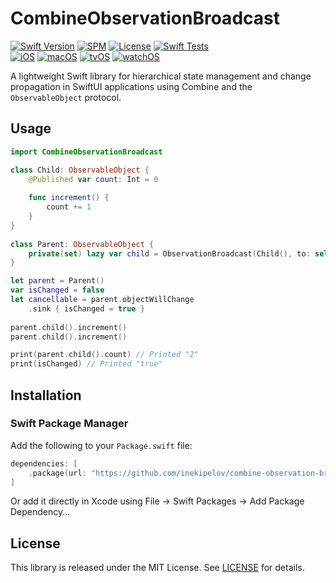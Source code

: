 # CombineObservationBroadcast

[![Swift Version](https://img.shields.io/badge/Swift-5.5+-orange.svg)](https://swift.org/)
[![SPM](https://img.shields.io/badge/SPM-compatible-brightgreen.svg)](https://swift.org/package-manager/)
[![License](https://img.shields.io/badge/license-MIT-blue.svg)](LICENSE)
[![Swift Tests](https://github.com/inekipelov/combine-observation-broadcast/actions/workflows/swift.yml/badge.svg)](https://github.com/inekipelov/combine-observation-broadcast/actions/workflows/swift.yml)  
[![iOS](https://img.shields.io/badge/iOS-13.0+-blue.svg)](https://developer.apple.com/ios/)
[![macOS](https://img.shields.io/badge/macOS-10.15+-white.svg)](https://developer.apple.com/macos/)
[![tvOS](https://img.shields.io/badge/tvOS-13.0+-black.svg)](https://developer.apple.com/tvos/)
[![watchOS](https://img.shields.io/badge/watchOS-6.0+-orange.svg)](https://developer.apple.com/watchos/)

A lightweight Swift library for hierarchical state management and change propagation in SwiftUI applications using Combine and the `ObservableObject` protocol.

## Usage

```swift
import CombineObservationBroadcast

class Child: ObservableObject {
    @Published var count: Int = 0
    
    func increment() {
        count += 1
    }
}
    
class Parent: ObservableObject {
    private(set) lazy var child = ObservationBroadcast(Child(), to: self)
}

let parent = Parent()
var isChanged = false
let cancellable = parent.objectWillChange
    .sink { isChanged = true }
    
parent.child().increment()
parent.child().increment()

print(parent.child().count) // Printed "2"
print(isChanged) // Printed "true"

```

## Installation

### Swift Package Manager

Add the following to your `Package.swift` file:

```swift
dependencies: [
    .package(url: "https://github.com/inekipelov/combine-observation-broadcast.git", from: "0.3.0")
]
```

Or add it directly in Xcode using File → Swift Packages → Add Package Dependency...

## License

This library is released under the MIT License. See [LICENSE](LICENSE) for details.
